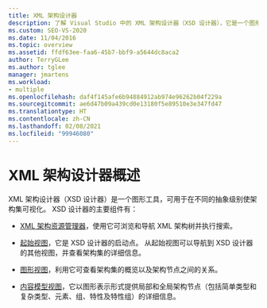 ```yaml
---
title: XML 架构设计器
description: 了解 Visual Studio 中的 XML 架构设计器（XSD 设计器），它是一个图形工具，可用于在不同的抽象级别使架构集可视化。
ms.custom: SEO-VS-2020
ms.date: 11/04/2016
ms.topic: overview
ms.assetid: ffdf63ee-faa6-45b7-bbf9-a5644dc8aca2
author: TerryGLee
ms.author: tglee
manager: jmartens
ms.workload:
- multiple
ms.openlocfilehash: daf4f145afe6b94884912ab974e96262b04f229a
ms.sourcegitcommit: ae6d47b09a439cd0e13180f5e89510e3e347fd47
ms.translationtype: HT
ms.contentlocale: zh-CN
ms.lasthandoff: 02/08/2021
ms.locfileid: "99946080"
---
```

# <a name="xml-schema-designer-overview"></a>XML 架构设计器概述

XML 架构设计器（XSD 设计器）是一个图形工具，可用于在不同的抽象级别使架构集可视化。 XSD 设计器的主要组件有：

- [XML 架构资源管理器](../xml-tools/xml-schema-explorer.md)，使用它可浏览和导航 XML 架构树并执行搜索。

- [起始视图](../xml-tools/start-view.md)，它是 XSD 设计器的启动点。 从起始视图可以导航到 XSD 设计器的其他视图，并查看架构集的详细信息。

- [图形视图](../xml-tools/graph-view.md)，利用它可查看架构集的概览以及架构节点之间的关系。

- [内容模型视图](../xml-tools/content-model-view.md)，它以图形表示形式提供局部和全局架构节点（包括简单类型和复杂类型、元素、组、特性及特性组）的详细信息。

